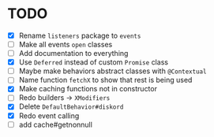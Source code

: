 # TODO
- [x] Rename `listeners` package to `events`
- [ ] Make all events `open` classes
- [ ] Add documentation to everything
- [x] Use `Deferred` instead of custom `Promise` class
- [ ] Maybe make behaviors abstract classes with `@Contextual` 
- [ ] Name function `fetchX` to show that rest is being used
- [x] Make caching functions not in constructor
- [ ] Redo builders -> `XModifiers`
- [x] Delete `DefaultBehavior#diskord`
- [x] Redo event calling
- [ ] add cache#getnonnull